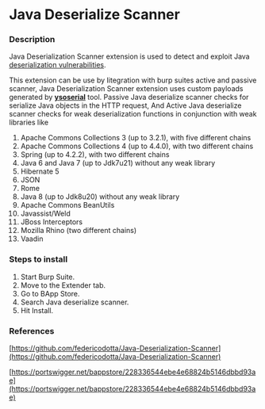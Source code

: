 # **Java Deserialize Scanner**

### **Description**

Java Deserialization Scanner extension is used to detect and exploit Java [deserialization vulnerabilities](../resources/web-app-pentest/insecure-deserialization.md).&#x20;

This extension can be use by Iitegration with burp suites active and passive scanner, Java Deserialization Scanner extension uses custom payloads generated by [**ysoserial**](https://github.com/frohoff/ysoserial) tool. Passive Java deserialize scanner checks for serialize Java objects in the HTTP request, And Active Java deserialize scanner checks for weak deserialization functions in conjunction with weak libraries like&#x20;

1. Apache Commons Collections 3 (up to 3.2.1), with five different chains
2. Apache Commons Collections 4 (up to 4.4.0), with two different chains
3. Spring (up to 4.2.2), with two different chains
4. Java 6 and Java 7 (up to Jdk7u21) without any weak library
5. Hibernate 5
6. JSON
7. Rome
8. Java 8 (up to Jdk8u20) without any weak library
9. Apache Commons BeanUtils
10. Javassist/Weld
11. JBoss Interceptors
12. Mozilla Rhino (two different chains)
13. Vaadin

### **Steps to install**

1. Start Burp Suite.
2. Move to the Extender tab.
3. Go to BApp Store.
4. Search Java deserialize scanner.
5. Hit Install.

### **References**

[https://github.com/federicodotta/Java-Deserialization-Scanner](https://github.com/federicodotta/Java-Deserialization-Scanner)

[https://portswigger.net/bappstore/228336544ebe4e68824b5146dbbd93ae](https://portswigger.net/bappstore/228336544ebe4e68824b5146dbbd93ae)
